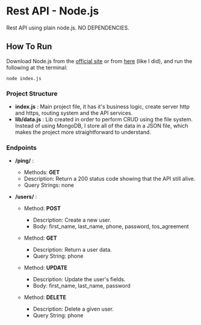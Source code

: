 # Rest API - Node.js
Rest API using plain node.js. NO DEPENDENCIES.

## How To Run
Download Node.js from the [official  site](https://nodejs.org/en/download/) or from [here](https://github.com/creationix/nvm) (like I did), and run the following at the terminal:

```
node index.js
```
### Project Structure
 * **index.js** : Main project file, it has it's business logic, create server http and https, routing system and the API services.
 * **lib/data.js** : Lib created in order to perform CRUD using the file system. Instead of using MongoDB, I store all of the data in a JSON file, which makes the project more straightforward to understand.
 
### Endpoints 
 - **/ping/** : 
    - Methods: **GET**
    - Description: Return a 200 status code showing that the API still alive.
    - Query Strings: none

 - **/users/** : 
    - Method: **POST**
      - Description: Create a new user.
      - Body: first_name, last_name, phone, password, tos_agreement

    - Method: **GET**
      - Description: Return a user data.
      - Query String: phone

    - Method: **UPDATE**
      - Description: Update the user's fields.
      - Body: first_name, last_name, password

    - Method: **DELETE**
      - Description: Delete a given user.
      - Query String: phone


